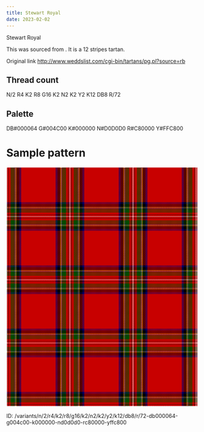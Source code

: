 ```yaml
---
title: Stewart Royal
date: 2023-02-02
---
```

Stewart Royal

This was sourced from <no value>.  It is a 12 stripes tartan.

Original link http://www.weddslist.com/cgi-bin/tartans/pg.pl?source=rb

## Thread count
N/2 R4 K2 R8 G16 K2 N2 K2 Y2 K12 DB8 R/72

## Palette
DB#000064 G#004C00 K#000000 N#D0D0D0 R#C80000 Y#FFC800

# Sample pattern

![Tartan detail](tartan.png "N/2 R4 K2 R8 G16 K2 N2 K2 Y2 K12 DB8 R/72 tartan")

ID: /variants/n/2/r4/k2/r8/g16/k2/n2/k2/y2/k12/db8/r/72-db000064-g004c00-k000000-nd0d0d0-rc80000-yffc800